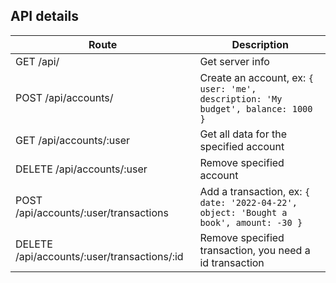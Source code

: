## API details

Route                                        | Description
---------------------------------------------|------------------------------------
GET    /api/                                 | Get server info
POST   /api/accounts/                        | Create an account, ex: `{ user: 'me', description: 'My budget', balance: 1000 }`
GET    /api/accounts/:user                   | Get all data for the specified account
DELETE /api/accounts/:user                   | Remove specified account
POST   /api/accounts/:user/transactions      | Add a transaction, ex: `{ date: '2022-04-22', object: 'Bought a book', amount: -30 }`
DELETE  /api/accounts/:user/transactions/:id | Remove specified transaction, you need a id transaction

